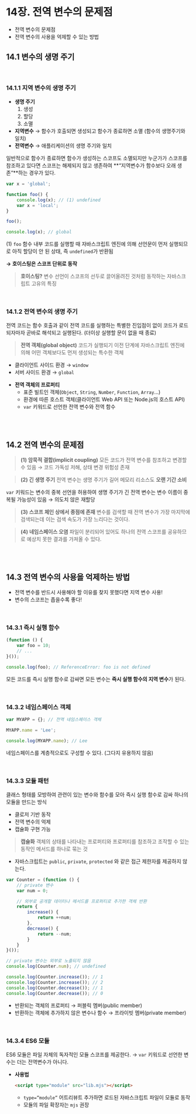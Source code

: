 # 14장. 전역 변수의 문제점

- 전역 변수의 문제점
- 전역 변수의 사용을 억제할 수 있는 방법

## 14.1 변수의 생명 주기

<br>

### 14.1.1 지역 변수의 생명 주기

- **생명 주기**
    1. 생성
    2. 할당
    3. 소멸
- **지역변수** → 함수가 호출되면 생성되고 함수가 종료하면 소멸 (함수의 생명주기와 일치)
- **전역변수** → 애플리케이션의 생명 주기와 일치

일반적으로 함수가 종료하면 함수가 생성하는 스코프도 소멸되지만 누군가가 스코프를 참조하고 있다면 스코프는 해제되지 않고 생존하여 **“지역변수가 함수보다 오래 생존”**하는 경우가 있다. 

```jsx
var x = 'global';

function foo() {
	console.log(x); // (1) undefined
	var x = 'local';
}

foo();

console.log(x); // global
```

(1) `foo` 함수 내부 코드를 실행할 때 자바스크립트 엔진에 의해 선언문이 먼저 실행되므로 아직 할당이 안 된 상태, 즉 `undefined`가 반환됨

**→ 호이스팅은 스코프 단위로 동작**

> **호이스팅?**
변수 선언이 스코프의 선두로 끌어올려진 것처럼 동작하는 자바스크립트 고유의 특징
> 

<br>

### 14.1.2 전역 변수의 생명 주기

전역 코드는 함수 호출과 같이 전역 코드를 실행하는 특별한 진입점이 없이 코드가 로드되자마자 곧바로 해석되고 실행된다. (더이상 실행할 문이 없을 때 종료)

> **전역 객체(global object)**
코드가 실행되기 이전 단계에 자바스크립트 엔진에 의해 어떤 객체보다도 먼저 생성되는 특수한 객체
- 클라이언트 사이드 환경 → `window`
- 서버 사이드 환경 → `global`
> 
- **전역 객체의 프로퍼티**
    - 표준 빌트인 객체(`Object`, `String`, `Number`, `Function`, `Array`…)
    - 환경에 따른 호스트 객체(클라이언트 Web API 또는 Node.js의 호스트 API)
    - `var` 키워드로 선언한 전역 변수와 전역 함수

<br>
<br>

## 14.2 전역 변수의 문제점

> **(1) 암묵적 결합(implicit coupling)**
모든 코드가 전역 변수를 참조하고 변경할 수 있음 → 코드 가독성 저해, 상태 변경 위험성 존재
> 

> **(2) 긴 생명 주기**
전역 변수는 생명 주기가 길어 메모리 리소스도 **오랜 기간 소비**
> 

`var` 키워드는 변수의 중복 선언을 허용하여 생명 주기가 긴 전역 변수는 변수 이름이 중복될 가능성이 있음 → 의도치 않은 재할당

> **(3) 스코프 체인 상에서 종점에 존재**
변수를 검색할 때 전역 변수가 가장 마지막에 검색되는데 이는 검색 속도가 가장 느리다는 것이다.
> 

> **(4) 네임스페이스 오염**
파일이 분리되어 있어도 하나의 전역 스코프를 공유하므로 예상치 못한 결과를 가져올 수 있다.
> 

<br>
<br>

## 14.3 전역 변수의 사용을 억제하는 방법

- 전역 변수를 반드시 사용해야 할 이유를 찾지 못했다면 지역 변수 사용!
- 변수의 스코프는 좁을수록 좋다!

<br>

### 14.3.1 즉시 실행 함수

```jsx
(function () {
	var foo = 10; 
	// ...
}());

console.log(foo); // ReferenceError: foo is not defined
```

모든 코드를 즉시 실행 함수로 감싸면 모든 변수는 **즉시 실행 함수의 지역 변수**가 된다. 

<br>

### 14.3.2 네임스페이스 객체

```jsx
var MYAPP = {}; // 전역 네임스페이스 객체

MYAPP.name = 'Lee';

console.log(MYAPP.name); // Lee
```

네임스페이스를 계층적으로도 구성할 수 있다. (그다지 유용하지 않음)

<br>

### 14.3.3 모듈 패턴

클래스 형태를 모방하여 관련이 있는 변수와 함수를 모아 즉시 실행 함수로 감싸 하나의 모듈을 만드는 방식

- 클로저 기반 동작
- 전역 변수의 억제
- 캡슐화 구현 가능

> **캡슐화**
객체의 상태를 나타내는 프로퍼티와 프로퍼티를 참조하고 조작할 수 있는 동작인 메서드를 하나로 묶는 것
> 
- 자바스크립트는 `public`, `private`, `protected` 와 같은 접근 제한자를 제공하지 않는다.

```jsx
var Counter = (function () {
	// private 변수
	var num = 0;

	// 외부로 공개할 데이터나 메서드를 프로퍼티로 추가한 객체 반환
	return {
		increase() {
			return ++num;
		},
		decrease() {
			return --num;
		}
	}
}());

// private 변수는 외부로 노출되지 않음
console.log(Counter.num); // undefined

console.log(Counter.increase()); // 1
console.log(Counter.increase()); // 2
console.log(Counter.decrease()); // 1
console.log(Counter.decrease()); // 0
```

- 반환되는 객체의 프로퍼티 → 퍼블릭 멤버(public member)
- 반환하는 객체에 추가하지 않은 변수나 함수 → 프라이빗 멤버(private member)

<br>

### 14.3.4 ES6 모듈

ES6 모듈은 파일 자체의 독자적인 모듈 스코프를 제공한다. → `var` 키워드로 선언한 변수는 더는 전역변수가 아니다. 

- **사용법**
    
    ```html
    <script type="module" src="lib.mjs"></script>
    ```
    
    - `type=”module”` 어트리뷰트 추가하면 로드된 자바스크립트 파일이 모듈로 동작
    - 모듈의 파일 확장자는 `mjs` 권장

<br>
